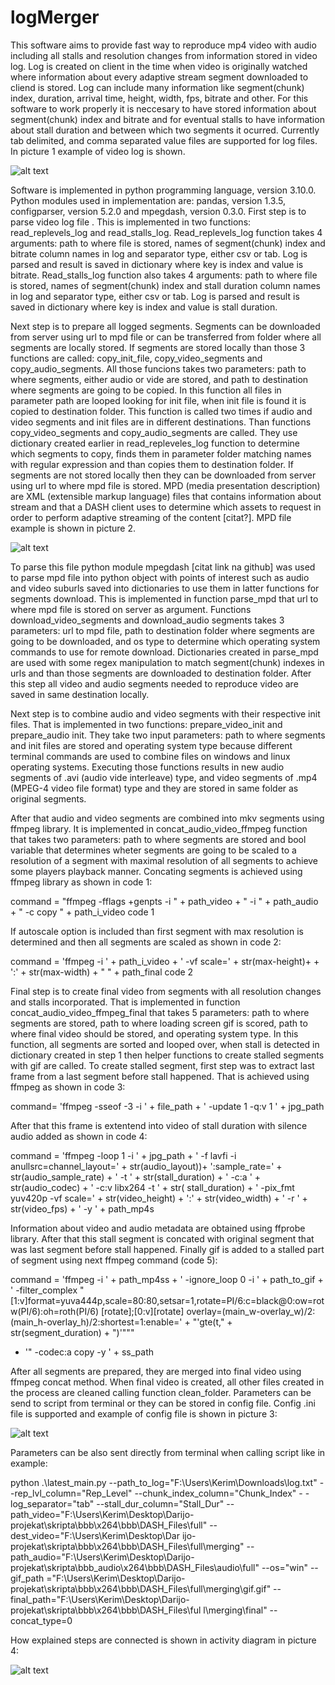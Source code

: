 # logMerger
This software aims to provide fast way to reproduce mp4 video with audio including all stalls and resolution changes from information stored in video log. Log is created on client in the time when video is originally watched where information about every adaptive stream segment downloaded to cliend is stored. Log can include many information like segment(chunk) index, duration, arrival time, height, width, fps, bitrate and other. For this software to work properly it is neccesary to have stored information about segment(chunk) index and bitrate and for eventual stalls to have information about stall duration and between which two segments it ocurred. Currently tab delimited, and comma separated value files are supported for log files. In picture 1 example of video log is shown.

![alt text](resources/log.png?raw=true "Picture 1 - Video log example")

Software is implemented in python programming language, version 3.10.0. Python modules used in implementation are: pandas, version 1.3.5, configparser, version 5.2.0 and mpegdash, version 0.3.0. First step is to parse video log file . This is implemented in two functions: read_replevels_log and  read_stalls_log. Read_replevels_log function takes 4 arguments: path to where file is stored, names of segment(chunk) index and bitrate column names in log and separator type, either csv or tab.  Log is parsed and result is saved in dictionary where key is index and value is bitrate. Read_stalls_log function also takes 4 arguments: path to where file is stored, names of segment(chunk) index and stall duration column names in log and separator type, either csv or tab. Log is parsed and result is saved in dictionary where key is index and value is stall duration.

Next step is to prepare all logged segments. Segments can be downloaded from server using url to mpd file or can be transferred from folder where all segments are locally stored. If segments are stored locally than those 3 functions are called:  copy_init_file,  copy_video_segments and  copy_audio_segments.  All those funcions takes two parameters: path to where segments, either audio or vide are stored, and path to destination where segments are going to be copied. In this function all files in parameter path are looped looking for init file, when init file is found it is copied to destination folder. This function is called two times if audio and video segments and init files are in different destinations. Than functions copy_video_segments and copy_audio_segments are called. They use dictionary created earlier in read_repleveles_log function to determine which segments to copy, finds them in parameter folder matching names with regular expression and than copies them to destination folder. If segments are not stored locally then they can be downloaded from server using url to where mpd file is stored. MPD (media presentation description) are XML (extensible markup language) files that contains information about stream and that a DASH client uses to determine which assets to request in order to perform adaptive streaming of the content [citat?]. MPD file example is shown in picture 2. 

![alt text](resources/mpd.png?raw=true "Picture 2 - MPD file example")

To parse this file python module mpegdash [citat link na github] was used to parse mpd file into python object with points of interest such as audio and video suburls saved into dictionaries to use them in latter functions for segments download. This is implemented in function parse_mpd that url to where mpd file is stored on server as argument. Functions download_video_segments and download_audio segments takes 3 parameters: url to mpd file, path to destination folder where segments are going to be downloaded, and os type to determine which operating system commands to use for remote download. Dictionaries created in parse_mpd are used with some regex manipulation to match segment(chunk) indexes in urls and than those segments are downloaded to destination folder. After this step all video and audio segments needed to reproduce video are saved in same destination locally.

Next step is to combine audio and video segments with their respective init files. That is implemented in two functions: prepare_video_init and prepare_audio init. They take two input parameters: path to where segments and init files are stored and operating system type because different terminal commands are used to combine files on windows and linux operating systems. Executing those functions results in new audio segments of .avi (audio vide interleave) type, and video segments of .mp4 (MPEG-4 video file format) type and they are stored in same folder as original segments. 

After that audio and video segments are combined into mkv segments using ffmpeg library. It is implemented in concat_audio_video_ffmpeg function that takes two parameters: path to where segments are stored and bool variable that determines wheter segments are going to be scaled to a resolution of a segment with maximal resolution of all segments to achieve some players playback manner. Concating segments is achieved using ffmpeg library as shown in code 1:


command = "ffmpeg -fflags +genpts -i " + path_video + " -i " + path_audio + " -c copy " + path_i_video
code 1

If autoscale option is included than first segment with max resolution is determined and then all segments are scaled as shown in code 2:

command = 'ffmpeg -i ' + path_i_video + ' -vf scale=' + str(max-height)+ + ':' + str(max-width) + " " + path_final
code 2

Final step is to create final video from segments with all resolution changes and stalls incorporated. That is implemented in function concat_audio_video_ffmpeg_final that takes 5 parameters: path to where segments are stored, path to where loading screen gif is scored, path to where final video should be stored, and operating system type. In this function, all segments are sorted and looped over, when stall is detected in dictionary created in step 1 then helper functions to create stalled segments with gif are called. To create stalled segment, first step was to extract last frame from a last segment before stall happened. That is achieved using ffmpeg as shown in code 3:

command= 'ffmpeg -sseof -3 -i ' + file_path + ' -update 1 -q:v 1 ' + jpg_path

After that this frame is extentend into video of stall duration with silence audio added as shown in code 4:

command = 'ffmpeg -loop 1 -i ' + jpg_path + ' -f lavfi -i anullsrc=channel_layout=' + str(audio_layout))+ ':sample_rate=' + str(audio_sample_rate) + ' -t ' + str(stall_duration) + ' -c:a ' + str(audio_codec) + ' -c:v libx264 -t ' + str(
    stall_duration) + ' -pix_fmt yuv420p -vf scale=' + str(video_height) + ':' + str(video_width) + ' -r ' + str(video_fps) + ' -y ' + path_mp4s

Information about video and audio metadata are obtained using ffprobe library. After that this stall segment is concated with original segment that was last segment before stall happened. Finally gif is added to a stalled part of segment using next ffmpeg command (code 5):

command = 'ffmpeg -i ' + path_mp4ss + ' -ignore_loop 0 -i ' + path_to_gif + ' -filter_complex "[1:v]format=yuva444p,scale=80:80,setsar=1,rotate=PI/6:c=black@0:ow=rotw(PI/6):oh=roth(PI/6) [rotate];[0:v][rotate] overlay=(main_w-overlay_w)/2:(main_h-overlay_h)/2:shortest=1:enable=' + "'gte(t," + str(segment_duration) + ")'"""
 + '" -codec:a copy -y ' + ss_path


After all segments are prepared, they are merged into final video using ffmpeg concat method. When 
final video is created, all other files created in the process are cleaned calling function clean_folder. Parameters can be send to script from terminal or they can be stored in config file. Config .ini file is supported and example of config file is shown in picture 3:

![alt text](resources/config.png?raw=true "Picture 3 - config file example")

Parameters can be also sent directly from terminal when calling script like in example:

python .\latest_main.py --path_to_log="F:\Users\Kerim\Downloads\log.txt" --rep_lvl_column="Rep_Level" --chunk_index_column="Chunk_Index" -
-log_separator="tab" --stall_dur_column="Stall_Dur" --path_video="F:\Users\Kerim\Desktop\Darijo-projekat\skripta\bbb\x264\bbb\DASH_Files\full" --dest_video="F:\Users\Kerim\Desktop\Dar
ijo-projekat\skripta\bbb\x264\bbb\DASH_Files\full\merging" --path_audio="F:\Users\Kerim\Desktop\Darijo-projekat\skripta\bbb_audio\x264\bbb\DASH_Files\audio\full" --os="win" --gif_path
="F:\Users\Kerim\Desktop\Darijo-projekat\skripta\bbb\x264\bbb\DASH_Files\full\merging\gif.gif" --final_path="F:\Users\Kerim\Desktop\Darijo-projekat\skripta\bbb\x264\bbb\DASH_Files\ful
l\merging\final" --concat_type=0

How explained steps are connected is shown in activity diagram in picture 4:

![alt text](/resources/ActivityDiagram1.jpg?raw=true "Picture 4: Software activity diagram")


